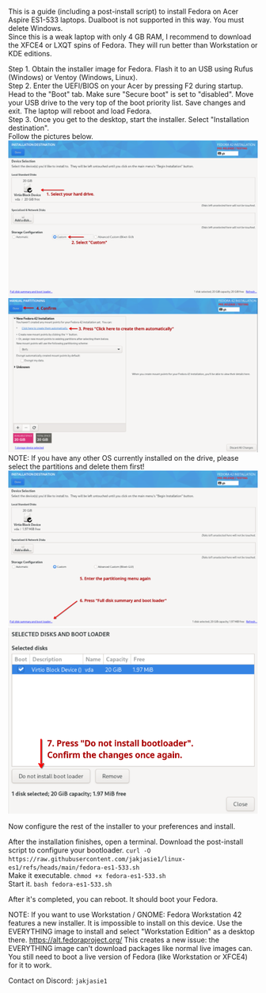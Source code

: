 This is a guide (including a post-install script) to install Fedora on Acer Aspire ES1-533 laptops. Dualboot is not supported in this way. You must delete Windows. <br>
Since this is a weak laptop with only 4 GB RAM, I recommend to download the XFCE4 or LXQT spins of Fedora. They will run better than Workstation or KDE editions. <br>

Step 1. Obtain the installer image for Fedora. Flash it to an USB using Rufus (Windows) or Ventoy (Windows, Linux). <br>
Step 2. Enter the UEFI/BIOS on your Acer by pressing F2 during startup. Head to the "Boot" tab. Make sure "Secure boot" is set to "disabled". Move your USB drive to the very top of the boot priority list. Save changes and exit. The laptop will reboot and load Fedora. <br>
Step 3. Once you get to the desktop, start the installer. Select "Installation destination". <br>
Follow the pictures below.
![Description](https://github.com/jakjasie1/linux-es1/blob/main/screenshots/Screenshot_20250705_115845.png?raw=true)
![Description](https://github.com/jakjasie1/linux-es1/blob/main/screenshots/Screenshot_20250705_120018.png?raw=true)
NOTE: If you have any other OS currently installed on the drive, please select the partitions and delete them first!
![Description](https://github.com/jakjasie1/linux-es1/blob/main/screenshots/Screenshot_20250705_120133.png?raw=true)
![Description](https://github.com/jakjasie1/linux-es1/blob/main/screenshots/Screenshot_20250705_120347.png?raw=true)

Now configure the rest of the installer to your preferences and install. <br>

After the installation finishes, open a terminal.
Download the post-install script to configure your bootloader. `curl -O https://raw.githubusercontent.com/jakjasie1/linux-es1/refs/heads/main/fedora-es1-533.sh` <br>
Make it executable. `chmod +x fedora-es1-533.sh` <br>
Start it. `bash fedora-es1-533.sh`

After it's completed, you can reboot. It should boot your Fedora.



NOTE: If you want to use Workstation / GNOME:
Fedora Workstation 42 features a new installer. It is impossible to install on this device. Use the EVERYTHING image to install and select "Workstation Edition" as a desktop there. https://alt.fedoraproject.org/
This creates a new issue: the EVERYTHING image can't download packages like normal live images can. You still need to boot a live version of Fedora (like Workstation or XFCE4) for it to work.

Contact on Discord: `jakjasie1`
